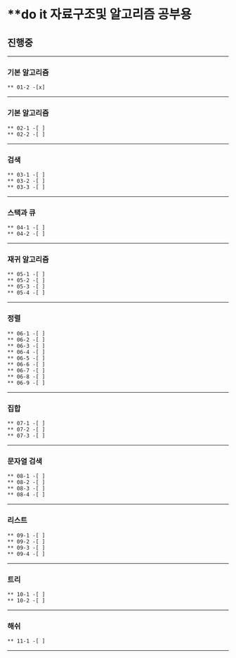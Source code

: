 # **do it 자료구조및 알고리즘 공부용

## 진행중
---
### 기본 알고리즘
	** 01-2 -[x]	
---
### 기본 알고리즘
	** 02-1 -[ ]	
	** 02-2 -[ ]	
---
### 검색 
	** 03-1 -[ ]	
	** 03-2 -[ ]	
	** 03-3 -[ ]	
---
### 스택과 큐 
	** 04-1 -[ ]	
	** 04-2 -[ ]	
---
### 재귀 알고리즘 
	** 05-1 -[ ]	
	** 05-2 -[ ]	
	** 05-3 -[ ]	
	** 05-4 -[ ]	
---
### 정렬 
	** 06-1 -[ ]	
	** 06-2 -[ ]	
	** 06-3 -[ ]	
	** 06-4 -[ ]	
	** 06-5 -[ ]	
	** 06-6 -[ ]	
	** 06-7 -[ ]	
	** 06-8 -[ ]	
	** 06-9 -[ ]	
---
### 집합 
	** 07-1 -[ ]	
	** 07-2 -[ ]	
	** 07-3 -[ ]	
---
### 문자열 검색 
	** 08-1 -[ ]	
	** 08-2 -[ ]	
	** 08-3 -[ ]	
	** 08-4 -[ ]	
---
### 리스트 
	** 09-1 -[ ]	
	** 09-2 -[ ]	
	** 09-3 -[ ]	
	** 09-4 -[ ]	
---
### 트리 
	** 10-1 -[ ]	
	** 10-2 -[ ]	
---
### 해쉬 
	** 11-1 -[ ]	
---

